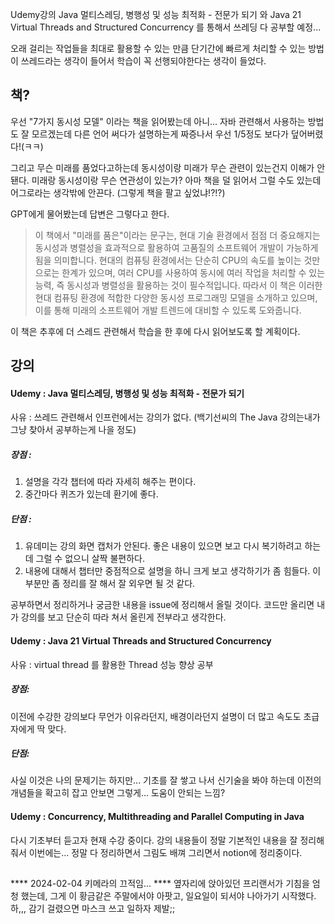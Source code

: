 Udemy강의 Java 멀티스레딩, 병행성 및 성능 최적화 - 전문가 되기
와 Java 21 Virtual Threads and Structured Concurrency 를 통해서 쓰레딩 다 공부할 예정...

오래 걸리는 작업들을 최대로 활용할 수 있는 만큼 단기간에 빠르게 처리할 수 있는 방법이 쓰레드라는 생각이 들어서 
학습이 꼭 선행되야한다는 생각이 들었다.

## 책?
우선 "7가지 동시성 모델" 이라는 책을 읽어봤는데 아니... 
자바 관련해서 사용하는 방법도 잘 모르겠는데 다른 언어 써다가 설명하는게 짜증나서
우선 1/5정도 보다가 덮어버렸다!(ㅋㅋ)

그리고 무슨 미래를 품었다고하는데 동시성이랑 미래가 무슨 관련이 있는건지 이해가 안됀다.
미래랑 동시성이랑 무슨 연관성이 있는가?
아마 책을 덜 읽어서 그럴 수도 있는데 어그로라는 생각밖에 안끈다. (그렇게 책을 팔고 싶었냐!?!?)

GPT에게 물어봤는데 답변은 그렇다고 한다.

> 이 책에서 "미래를 품은"이라는 문구는, 현대 기술 환경에서 점점 더 중요해지는 동시성과 병렬성을 효과적으로 활용하여 고품질의 소프트웨어 개발이 가능하게 됨을 의미합니다.
> 현대의 컴퓨팅 환경에서는 단순히 CPU의 속도를 높이는 것만으로는 한계가 있으며, 여러 CPU를 사용하여 동시에 여러 작업을 처리할 수 있는 능력, 즉 동시성과 병렬성을 활용하는 것이 필수적입니다.
> 따라서 이 책은 이러한 현대 컴퓨팅 환경에 적합한 다양한 동시성 프로그래밍 모델을 소개하고 있으며, 이를 통해 미래의 소프트웨어 개발 트렌드에 대비할 수 있도록 도와줍니다.

이 책은 추후에 더 스레드 관련해서 학습을 한 후에 다시 읽어보도록 할 계획이다.

## 강의
#### Udemy : Java 멀티스레딩, 병행성 및 성능 최적화 - 전문가 되기
사유 : 쓰레드 관련해서 인프런에서는 강의가 없다. (백기선씨의 The Java 강의는내가 그냥 찾아서 공부하는게 나을 정도)
##### 장점 : 
1. 설명을 각각 챕터에 따라 자세히 해주는 편이다.
2. 중간마다 퀴즈가 있는데 환기에 좋다.

##### 단점 : 
1. 유데미는 강의 화면 캡처가 안된다. 좋은 내용이 있으면 보고 다시 복기하려고 하는데 그럴 수 없으니 살짝 불편하다.
2. 내용에 대해서 챕터만 중점적으로 설명을 하니 크게 보고 생각하기가 좀 힘들다. 이 부분만 좀 정리를 잘 해서 잘 외우면 될 것 같다.

공부하면서 정리하거나 궁금한 내용을 issue에 정리해서 올릴 것이다.
코드만 올리면 내가 강의를 보고 단순히 따라 쳐서 올린게 전부라고 생각한다.

#### Udemy : Java 21 Virtual Threads and Structured Concurrency
사유 : virtual thread 를 활용한 Thread 성능 향상 공부
##### 장점:
이전에 수강한 강의보다 무언가 이유라던지, 배경이라던지 설명이 더 많고 속도도 초급자에게 딱 맞다. 

##### 단점:
사실 이것은 나의 문제기는 하지만... 기초를 잘 쌓고 나서 신기술을 봐야 하는데
이전의 개념들을 확고히 잡고 안보면 그렇게... 도움이 안되는 느낌?

#### Udemy : Concurrency, Multithreading and Parallel Computing in Java
다시 기초부터 듣고자 현재 수강 중이다.
강의 내용들이 정말 기본적인 내용을 잘 정리해줘서 이번에는... 정말 다 정리하면서 
그림도 배껴 그리면서 notion에 정리중이다.

##
**** 2024-02-04 키메라의 끄적임... ****
옆자리에 앉아있던 프리랜서가 기침을 엄청 했는데, 그게 이 황금같은 주말에서야 아팟고, 일요일이 되서야 나아가기 시작했다.
하,,, 감기 걸렸으면 마스크 쓰고 일하자 제발;;


